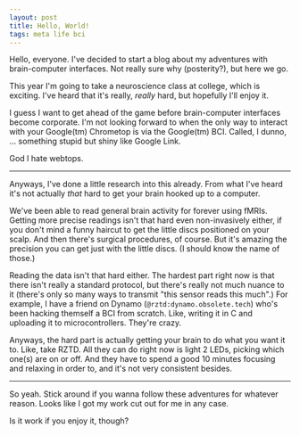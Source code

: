 ```yaml
---
layout: post
title: Hello, World!
tags: meta life bci
---
```


Hello, everyone. I've decided to start a blog about my adventures with
brain-computer interfaces. Not really sure why (posterity?), but here we go.

This year I'm going to take a neuroscience class at college, which is exciting. I've heard that it's really,
*really* hard, but hopefully I'll enjoy it.

I guess I want to get ahead of the game before brain-computer interfaces become corporate. I'm not looking
forward to when the only way to interact with your Google(tm) Chrometop is via the Google(tm) BCI. Called,
I dunno, ... something stupid but shiny like Google Link.

God I hate webtops.

---

Anyways, I've done a little research into this already.
From what I've heard it's not actually *that* hard to get your brain hooked up to a computer. 

We've been able to read general brain activity for forever using fMRIs. Getting more precise readings isn't that hard 
even non-invasively either, if you don't mind a funny haircut to get the little discs positioned on your scalp. 
And then there's surgical procedures, of course. But it's amazing the precision you can get just with the 
little discs. (I should know the name of those.)

Reading the data isn't that hard either. The hardest part right now is that there isn't really a standard protocol,
but there's really not much nuance to it (there's only so many ways to transmit "this sensor reads this much".) 
For example, I have a friend on Dynamo (`@rztd:dynamo.obsolete.tech`)
who's been hacking themself a BCI from scratch. Like, writing it in C and uploading it to microcontrollers. They're crazy.

Anyways, the hard part is actually getting your brain to do what you want it to. Like, take RZTD. 
All they can do right now is light 2 LEDs, picking which one(s) are on or off.
And they have to spend a good 10 minutes focusing and relaxing in order to, and it's not very consistent besides.

---

So yeah. Stick around if you wanna follow these adventures for whatever reason. Looks like I got my work cut out for me
in any case.

Is it work if you enjoy it, though?
